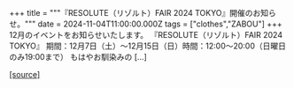 +++
title = """『RESOLUTE（リゾルト）FAIR 2024 TOKYO』開催のお知らせ。"""
date = 2024-11-04T11:00:00.000Z
tags = ["clothes","ZABOU"]
+++
12月のイベントをお知らせいたします。 『RESOLUTE（リゾルト）FAIR 2024 TOKYO』 期間：12月7日（土）～12月15日（日）時間：12:00～20:00（日曜日のみ19:00まで） もはやお馴染みの \[…\]

[[source]](https://zabou.org/2024/11/04/311757/)
